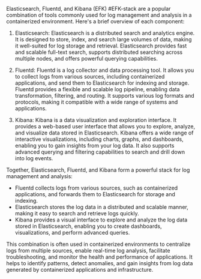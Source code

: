 Elasticsearch, Fluentd, and Kibana (EFK) #EFK-stack are a popular combination of tools commonly used for log management and analysis in a containerized environment. Here's a brief overview of each component:

1. Elasticsearch: Elasticsearch is a distributed search and analytics engine. It is designed to store, index, and search large volumes of data, making it well-suited for log storage and retrieval. Elasticsearch provides fast and scalable full-text search, supports distributed searching across multiple nodes, and offers powerful querying capabilities.
    
2. Fluentd: Fluentd is a log collector and data processing tool. It allows you to collect logs from various sources, including containerized applications, and send them to Elasticsearch for indexing and storage. Fluentd provides a flexible and scalable log pipeline, enabling data transformation, filtering, and routing. It supports various log formats and protocols, making it compatible with a wide range of systems and applications.
    
3. Kibana: Kibana is a data visualization and exploration interface. It provides a web-based user interface that allows you to explore, analyze, and visualize data stored in Elasticsearch. Kibana offers a wide range of interactive visualizations, including charts, graphs, and dashboards, enabling you to gain insights from your log data. It also supports advanced querying and filtering capabilities to search and drill down into log events.
    

Together, Elasticsearch, Fluentd, and Kibana form a powerful stack for log management and analysis:

- Fluentd collects logs from various sources, such as containerized applications, and forwards them to Elasticsearch for storage and indexing.
- Elasticsearch stores the log data in a distributed and scalable manner, making it easy to search and retrieve logs quickly.
- Kibana provides a visual interface to explore and analyze the log data stored in Elasticsearch, enabling you to create dashboards, visualizations, and perform advanced queries.

This combination is often used in containerized environments to centralize logs from multiple sources, enable real-time log analysis, facilitate troubleshooting, and monitor the health and performance of applications. It helps to identify patterns, detect anomalies, and gain insights from log data generated by containerized applications and infrastructure.
